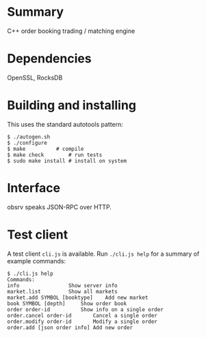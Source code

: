 
# Summary

C++ order booking trading / matching engine

# Dependencies

OpenSSL, RocksDB

# Building and installing

This uses the standard autotools pattern:

	$ ./autogen.sh
	$ ./configure
	$ make			# compile
	$ make check		# run tests
	$ sudo make install	# install on system

# Interface

obsrv speaks JSON-RPC over HTTP.

# Test client

A test client `cli.js` is available.  Run `./cli.js help` for a summary
of example commands:

	$ ./cli.js help
	Commands:
	info				Show server info
	market.list			Show all markets
	market.add SYMBOL [booktype]	Add new market
	book SYMBOL [depth]		Show order book
	order order-id			Show info on a single order
	order.cancel order-id		Cancel a single order
	order.modify order-id		Modify a single order
	order.add [json order info]	Add new order

